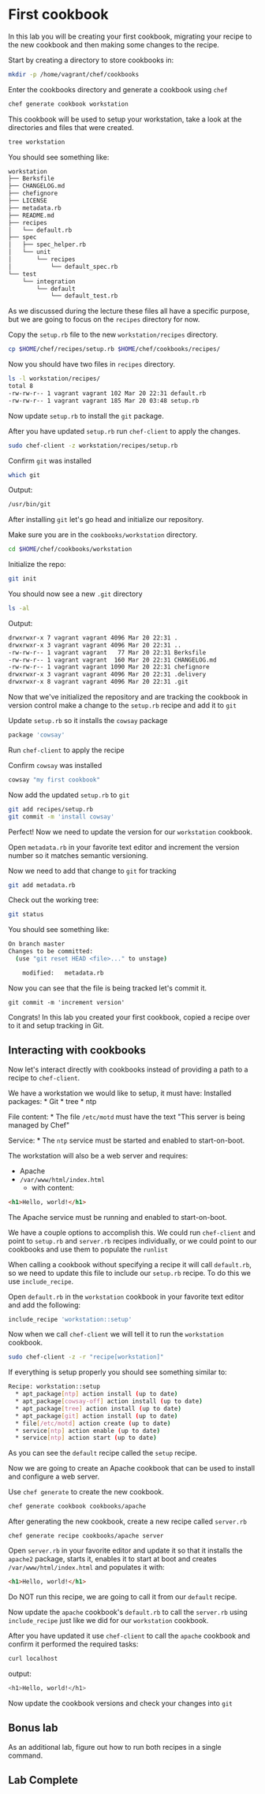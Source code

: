 # First cookbook

In this lab you will be creating your first cookbook, migrating your recipe to the new cookbook and then making some changes to the recipe. 

Start by creating a directory to store cookbooks in: 
```bash
mkdir -p /home/vagrant/chef/cookbooks
```

Enter the cookbooks directory and generate a cookbook using `chef`
```bash
chef generate cookbook workstation
```

This cookbook will be used to setup your workstation, take a look at the directories and files that were created. 
```bash
tree workstation
```

You should see something like: 
```bash
workstation
├── Berksfile
├── CHANGELOG.md
├── chefignore
├── LICENSE
├── metadata.rb
├── README.md
├── recipes
│   └── default.rb
├── spec
│   ├── spec_helper.rb
│   └── unit
│       └── recipes
│           └── default_spec.rb
└── test
    └── integration
        └── default
            └── default_test.rb
```


As we discussed during the lecture these files all have a specific purpose, but we are going to focus on the `recipes` directory for now. 

Copy the `setup.rb` file to the new `workstation/recipes` directory. 
```bash
cp $HOME/chef/recipes/setup.rb $HOME/chef/cookbooks/recipes/
```

Now you should have two files in `recipes` directory. 
```bash
ls -l workstation/recipes/
total 8
-rw-rw-r-- 1 vagrant vagrant 102 Mar 20 22:31 default.rb
-rw-rw-r-- 1 vagrant vagrant 185 Mar 20 03:48 setup.rb

```

Now update `setup.rb` to install the `git` package.

After you have updated `setup.rb` run `chef-client` to apply the changes. 
```bash
sudo chef-client -z workstation/recipes/setup.rb
```

Confirm `git` was installed 
```bash
which git 
```

Output: 
```bash
/usr/bin/git
```

After installing `git` let's go head and initialize our repository. 

Make sure you are in the `cookbooks/workstation` directory. 
```bash
cd $HOME/chef/cookbooks/workstation
```

Initialize the repo:
```bash
git init 
```

You should now see a new `.git` directory
```bash
ls -al 
```

Output: 
```bash
drwxrwxr-x 7 vagrant vagrant 4096 Mar 20 22:31 .
drwxrwxr-x 3 vagrant vagrant 4096 Mar 20 22:31 ..
-rw-rw-r-- 1 vagrant vagrant   77 Mar 20 22:31 Berksfile
-rw-rw-r-- 1 vagrant vagrant  160 Mar 20 22:31 CHANGELOG.md
-rw-rw-r-- 1 vagrant vagrant 1090 Mar 20 22:31 chefignore
drwxrwxr-x 3 vagrant vagrant 4096 Mar 20 22:31 .delivery
drwxrwxr-x 8 vagrant vagrant 4096 Mar 20 22:31 .git
```

Now that we've initialized the repository and are tracking the cookbook in version control make a change to the `setup.rb` recipe and add it to `git`

Update `setup.rb` so it installs the `cowsay` package
```ruby
package 'cowsay'
```

Run `chef-client` to apply the recipe 

Confirm `cowsay` was installed 
```bash
cowsay "my first cookbook"
```

Now add the updated `setup.rb` to `git`
```bash
git add recipes/setup.rb
git commit -m 'install cowsay'
```

Perfect!  Now we need to update the version for our `workstation` cookbook. 

Open `metadata.rb` in your favorite text editor and increment the version number so it matches semantic versioning. 

Now we need to add that change to `git` for tracking 
```bash
git add metadata.rb
```

Check out the working tree: 
```bash
git status 
```

You should see something like: 
```bash
On branch master
Changes to be committed:
  (use "git reset HEAD <file>..." to unstage)

	modified:   metadata.rb

```

Now you can see that the file is being tracked let's commit it.
```
git commit -m 'increment version'
```

Congrats! In this lab you created your first cookbook, copied a recipe over to it and setup tracking in Git. 

## Interacting with cookbooks
Now let's interact directly with cookbooks instead of providing a path to a recipe to `chef-client`. 

We have a workstation we would like to setup, it must have: 
Installed packages: 
	* Git 
	* tree
	* ntp 

File content: 
	* The file `/etc/motd` must have the text "This server is being managed by Chef"

Service:
	* The `ntp` service must be started and enabled to start-on-boot. 

The workstation will also be a web server and requires: 
* Apache
* `/var/www/html/index.html`
	* with content: 
```html
<h1>Hello, world!</h1>
```

The Apache service must be running and enabled to start-on-boot.

We have a couple options to accomplish this.   We could run `chef-client` and point to `setup.rb` and `server.rb` recipes individually, or we could point to our cookbooks and use them to populate the `runlist`

When calling a cookbook without specifying a recipe it will call `default.rb`, so we need to update this file to include our `setup.rb` recipe.   To do this we use `include_recipe`. 

Open  `default.rb` in the `workstation` cookbook in your favorite text editor and add the following: 
```ruby
include_recipe 'workstation::setup'
```

Now when we call `chef-client` we will tell it to run the `workstation` cookbook. 
```bash
sudo chef-client -z -r "recipe[workstation]"
```

If everything is setup properly you should see something similar to: 
```bash
Recipe: workstation::setup
  * apt_package[ntp] action install (up to date)
  * apt_package[cowsay-off] action install (up to date)
  * apt_package[tree] action install (up to date)
  * apt_package[git] action install (up to date)
  * file[/etc/motd] action create (up to date)
  * service[ntp] action enable (up to date)
  * service[ntp] action start (up to date)
```

As you can see the `default` recipe called the `setup` recipe. 


Now we are going to create an Apache cookbook that can be used to install and configure a web server. 

Use `chef generate` to create the new cookbook. 
```bash
chef generate cookbook cookbooks/apache
```

After generating the new cookbook, create a new recipe called `server.rb`
```
chef generate recipe cookbooks/apache server
```

Open `server.rb` in your favorite editor and update it so that it installs the `apache2` package, starts it, enables it to start at boot and creates `/var/www/html/index.html` and populates it with:
```html
<h1>Hello, world!</h1>
```

Do NOT run this recipe, we are going to call it from our `default` recipe.

Now update the `apache` cookbook's `default.rb` to call the `server.rb` using `include_recipe` just like we did for our `workstation` cookbook. 

After you have updated it use `chef-client` to call the `apache` cookbook and confirm it performed the required tasks: 
```bash
curl localhost 
```

output: 
```bash
<h1>Hello, world!</h1>
```

Now update the cookbook versions and check your changes into `git`

## Bonus lab 
As an additional lab, figure out how to run both recipes in a single command. 

## Lab Complete